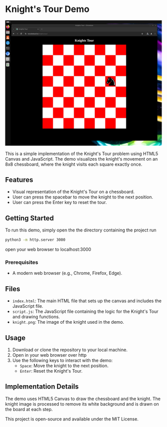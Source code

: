 
# Knight's Tour Demo

![screenshot](https://github.com/lostjared/Knights_Tour.JavaScript/blob/main/screens/knights.tour.jpg)

This is a simple implementation of the Knight's Tour problem using HTML5 Canvas and JavaScript. The demo visualizes the knight's movement on an 8x8 chessboard, where the knight visits each square exactly once.

## Features

- Visual representation of the Knight's Tour on a chessboard.
- User can press the spacebar to move the knight to the next position.
- User can press the Enter key to reset the tour.

## Getting Started

To run this demo, simply open the the directory containing the project
run
```bash
python3 -m http.server 3000
```
open your web browser to localhost:3000


### Prerequisites

- A modern web browser (e.g., Chrome, Firefox, Edge).

## Files

- `index.html`: The main HTML file that sets up the canvas and includes the JavaScript file.
- `script.js`: The JavaScript file containing the logic for the Knight's Tour and drawing functions.
- `knight.png`: The image of the knight used in the demo.

## Usage

1. Download or clone the repository to your local machine.
2. Open in your web browser over http
3. Use the following keys to interact with the demo:
   - `Space`: Move the knight to the next position.
   - `Enter`: Reset the Knight's Tour.

## Implementation Details

The demo uses HTML5 Canvas to draw the chessboard and the knight. The knight image is processed to remove its white background and is drawn on the board at each step.


This project is open-source and available under the MIT License.
